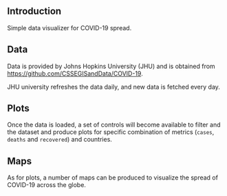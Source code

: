 ## Introduction

Simple data visualizer for COVID-19 spread.

## Data

Data is provided by Johns Hopkins University (JHU) and is obtained from <https://github.com/CSSEGISandData/COVID-19>. 

JHU university refreshes the data daily, and new data is fetched every day.

## Plots

Once the data is loaded, a set of controls will become available to filter and the dataset and produce plots for specific combination of metrics (`cases`, `deaths` and `recovered`) and countries.

## Maps

As for plots, a number of maps can be produced to visualize the spread of COVID-19 across the globe.


